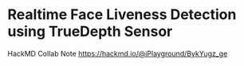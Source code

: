 # Realtime Face Liveness Detection using TrueDepth Sensor

HackMD Collab Note
https://hackmd.io/@iPlayground/BykYugz_ge
